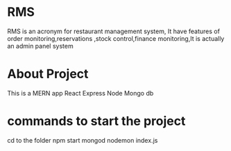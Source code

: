 # RMS
RMS is an acronym for restaurant management system, It have features of order monitoring,reservations ,stock control,finance monitoring,It is actually an admin panel system 
# About Project
This is a MERN app
React
Express
Node 
Mongo db 
# commands to start the project
cd to the folder
npm start
mongod 
nodemon index.js
